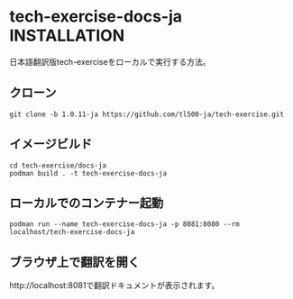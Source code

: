 # tech-exercise-docs-ja INSTALLATION

日本語翻訳版tech-exerciseをローカルで実行する方法。

## クローン
```
git clone -b 1.0.11-ja https://github.com/tl500-ja/tech-exercise.git
```
 
## イメージビルド
```
cd tech-exercise/docs-ja
podman build . -t tech-exercise-docs-ja
```

## ローカルでのコンテナー起動
```
podman run --name tech-exercise-docs-ja -p 8081:8080 --rm localhost/tech-exercise-docs-ja
```

## ブラウザ上で翻訳を開く
http://localhost:8081で翻訳ドキュメントが表示されます。
